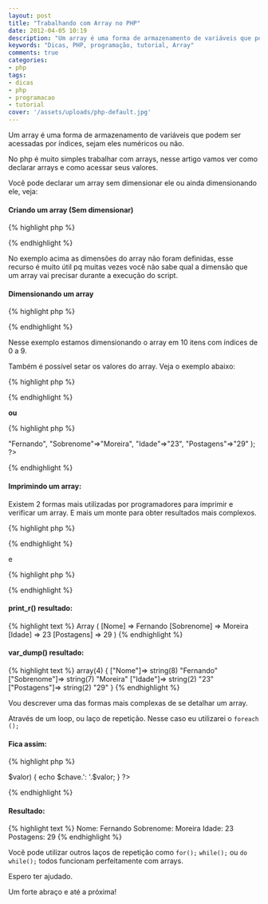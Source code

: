 ```yaml
---
layout: post
title: "Trabalhando com Array no PHP"
date: 2012-04-05 10:19
description: "Um array é uma forma de armazenamento de variáveis que podem ser acessadas por índices, sejam eles numéricos ou não"
keywords: "Dicas, PHP, programação, tutorial, Array"
comments: true
categories:
- php
tags:
- dicas
- php
- programacao
- tutorial
cover: '/assets/uploads/php-default.jpg'
---
```


Um array é uma forma de armazenamento de variáveis que podem ser acessadas por índices, sejam eles numéricos ou não.

No php é muito simples trabalhar com arrays, nesse artigo vamos ver como declarar arrays e como acessar seus valores.

Você pode declarar um array sem dimensionar ele ou ainda dimensionando ele, veja:

#### Criando um array (Sem dimensionar)

{% highlight php %}
<?php
  $array_var =  array();
?>
{% endhighlight %}

No exemplo acima as dimensões do array não foram definidas, esse recurso é muito útil pq muitas vezes você não sabe qual a dimensão que um array vai precisar durante a execução do script.

#### Dimensionando um array

{% highlight php %}
<?php
  $array_1 = array(10);
?>
{% endhighlight %}


Nesse exemplo estamos dimensionando o array em 10 itens com índices de 0 a 9.

Também é possível setar os valores do array. Veja o exemplo abaixo:

{% highlight php %}
<?php
  $nomes = array(
      "Antonio",
      "Maria", 
      "João", 
      "José", 
      "Lucas"
  );
?>
{% endhighlight %}

<strong>ou</strong>

{% highlight php %}
<?php
  $author = array(
     "Nome"=>"Fernando",
     "Sobrenome"=>"Moreira",
     "Idade"=>"23",
     "Postagens"=>"29"
  );
?>
{% endhighlight %}


#### Imprimindo um array:

Existem 2 formas mais utilizadas por programadores para imprimir e verificar um array. E mais um monte para obter resultados mais complexos.

{% highlight php %}
<?php
  print_r($author);
?>
{% endhighlight %}

e

{% highlight php %}
<?php
  var_dump($author);
?>
{% endhighlight %}


#### print_r() resultado:

{% highlight text %}
Array
(
    [Nome] => Fernando
    [Sobrenome] => Moreira
    [Idade] => 23
    [Postagens] => 29
)
{% endhighlight %}

#### var_dump() resultado:

{% highlight text %}
array(4) {
  ["Nome"]=>
  string(8) "Fernando"
  ["Sobrenome"]=>
  string(7) "Moreira"
  ["Idade"]=>
  string(2) "23"
  ["Postagens"]=>
  string(2) "29"
}
{% endhighlight %}

Vou descrever uma das formas mais complexas de se detalhar um array.

Através de um loop, ou laço de repetição. Nesse caso eu utilizarei o <code>foreach ();</code>


#### Fica assim:

{% highlight php %}
<?php
foreach ($author as $chave => $valor) {
    echo $chave.': '.$valor;
}
?>
{% endhighlight %}

#### Resultado:

{% highlight text %}
Nome: Fernando
Sobrenome: Moreira
Idade: 23
Postagens: 29
{% endhighlight %}

Você pode utilizar outros laços de repetição como <code>for();</code> <code>while();</code> ou <code>do while();</code> todos funcionam perfeitamente com arrays.

Espero ter ajudado.

Um forte abraço e até a próxima!
